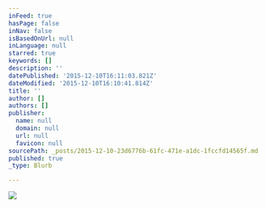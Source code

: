 ```yaml
---
inFeed: true
hasPage: false
inNav: false
isBasedOnUrl: null
inLanguage: null
starred: true
keywords: []
description: ''
datePublished: '2015-12-10T16:11:03.821Z'
dateModified: '2015-12-10T16:10:41.814Z'
title: ''
author: []
authors: []
publisher:
  name: null
  domain: null
  url: null
  favicon: null
sourcePath: _posts/2015-12-10-23d6776b-61fc-471e-a1dc-1fccfd14565f.md
published: true
_type: Blurb

---
```

![](https://the-grid-user-content.s3-us-west-2.amazonaws.com/3066fc9a-9d6d-43a1-8a9e-7e282f3f6596.jpg)